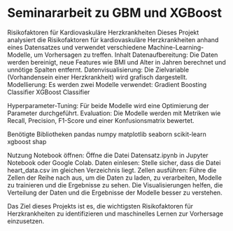 # Seminararbeit zu GBM und XGBoost
Risikofaktoren für Kardiovaskuläre Herzkrankheiten
Dieses Projekt analysiert die Risikofaktoren für kardiovaskuläre Herzkrankheiten anhand eines Datensatzes und verwendet verschiedene Machine-Learning-Modelle, um Vorhersagen zu treffen.
Inhalt
Datenaufbereitung: Die Daten werden bereinigt, neue Features wie BMI und Alter in Jahren berechnet und unnötige Spalten entfernt.
Datenvisualisierung: Die Zielvariable (Vorhandensein einer Herzkrankheit) wird grafisch dargestellt.
Modellierung: Es werden zwei Modelle verwendet:
Gradient Boosting Classifier
XGBoost Classifier


Hyperparameter-Tuning: Für beide Modelle wird eine Optimierung der Parameter durchgeführt.
Evaluation: Die Modelle werden mit Metriken wie Recall, Precision, F1-Score und einer Konfusionsmatrix bewertet.


Benötigte Bibliotheken
pandas
numpy
matplotlib
seaborn
scikit-learn
xgboost
shap



Nutzung
Notebook öffnen: Öffne die Datei Datensatz.ipynb in Jupyter Notebook oder Google Colab.
Daten einlesen: Stelle sicher, dass die Datei heart_data.csv im gleichen Verzeichnis liegt.
Zellen ausführen: Führe die Zellen der Reihe nach aus, um die Daten zu laden, zu verarbeiten, Modelle zu trainieren und die Ergebnisse zu sehen.
Die Visualisierungen helfen, die Verteilung der Daten und die Ergebnisse der Modelle besser zu verstehen.


Das Ziel dieses Projekts ist es, die wichtigsten Risikofaktoren für Herzkrankheiten zu identifizieren und maschinelles Lernen zur Vorhersage einzusetzen. 



